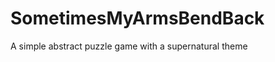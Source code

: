 SometimesMyArmsBendBack
=======================

A simple abstract puzzle game with a supernatural theme